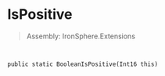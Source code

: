 ﻿

# IsPositive

> Assembly: IronSphere.Extensions



```


public static BooleanIsPositive(Int16 this)
```